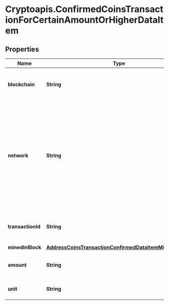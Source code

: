 # Cryptoapis.ConfirmedCoinsTransactionForCertainAmountOrHigherDataItem

## Properties

Name | Type | Description | Notes
------------ | ------------- | ------------- | -------------
**blockchain** | **String** | Represents the specific blockchain protocol name, e.g. Ethereum, Bitcoin, etc. | 
**network** | **String** | Represents the name of the blockchain network used; blockchain networks are usually identical as technology and software, but they differ in data, e.g. - \&quot;mainnet\&quot; is the live network with actual data while networks like \&quot;testnet\&quot;, \&quot;ropsten\&quot;, \&quot;rinkeby\&quot; are test networks. | 
**transactionId** | **String** | Defines the unique ID of the specific transaction, i.e. its identification number. | 
**minedInBlock** | [**AddressCoinsTransactionConfirmedDataItemMinedInBlock**](AddressCoinsTransactionConfirmedDataItemMinedInBlock.md) |  | 
**amount** | **String** | Defines the amount of coins sent with the confirmed transaction. | 
**unit** | **String** | Defines the unit of the transaction, e.g. BTC. | 


